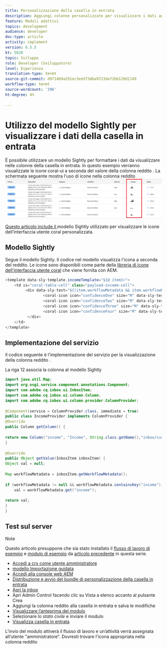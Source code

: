 ```yaml
---
title: Personalizzazione della casella in entrata
description: Aggiungi colonne personalizzate per visualizzare i dati aggiuntivi del flusso di lavoro utilizzando il modello Sightly
feature: Moduli adattivi
topics: development
audience: developer
doc-type: article
activity: implement
version: 6.5.5
kt: 5830
topic: Sviluppo
role: Developer (Sviluppatore)
level: Esperienza
translation-type: tm+mt
source-git-commit: d9714b9a291ec3ee5f3dba9723de72bb120d2149
workflow-type: tm+mt
source-wordcount: '296'
ht-degree: 4%

---
```


# Utilizzo del modello Sightly per visualizzare i dati della casella in entrata

È possibile utilizzare un modello Sightly per formattare i dati da visualizzare nelle colonne della casella in entrata. In questo esempio verranno visualizzate le icone coral-ui a seconda del valore della colonna reddito . La schermata seguente mostra l&#39;uso di icone nella colonna reddito
![icone di reddito](assets/income-column.PNG)

[Questo articolo include il ](assets/sightly-template.zip) modello Sightly utilizzato per visualizzare le icone dell’interfaccia utente coral personalizzata.

## Modello Sightly

Segue il modello Sightly. Il codice nel modello visualizza l&#39;icona a seconda del reddito. Le icone sono disponibili come parte della [libreria di icone dell&#39;interfaccia utente coral](https://helpx.adobe.com/experience-manager/6-3/sites/developing/using/reference-materials/coral-ui/coralui3/Coral.Icon.html#availableIcons) che viene fornita con AEM.

```java
<template data-sly-template.incomeTemplate="${@ item}>">
    <td is="coral-table-cell" class="payload-income-cell">
         <div data-sly-test="${(item.workflowMetadata && item.workflowMetadata.income)}" data-sly-set.income ="${item.workflowMetadata.income}">
                 <coral-icon icon="confidenceOne" size="M" data-sly-test="${income >=0 && income <10000}"></coral-icon>
                 <coral-icon icon="confidenceTwo" size="M" data-sly-test="${income >=10000 && income <100000}"></coral-icon>
                 <coral-icon icon="confidenceThree" size="M" data-sly-test="${income >=100000 && income <500000}"></coral-icon>
                 <coral-icon icon="confidenceFour" size="M" data-sly-test="${income >=500000}"></coral-icon>
          </div>
    </td>
</template>
```

## Implementazione del servizio

Il codice seguente è l&#39;implementazione del servizio per la visualizzazione della colonna reddito .

La riga 12 associa la colonna al modello Sightly

```java
import java.util.Map;
import org.osgi.service.component.annotations.Component;
import com.adobe.cq.inbox.ui.InboxItem;
import com.adobe.cq.inbox.ui.column.Column;
import com.adobe.cq.inbox.ui.column.provider.ColumnProvider;

@Component(service = ColumnProvider.class, immediate = true)
public class IncomeProvider implements ColumnProvider {
@Override
public Column getColumn() {

return new Column("income", "Income", String.class.getName(),"inbox/customization/column-templates.html", "incomeTemplate");
}

@Override
public Object getValue(InboxItem inboxItem) {
Object val = null;

Map workflowMetadata = inboxItem.getWorkflowMetadata();

if (workflowMetadata != null && workflowMetadata.containsKey("income"))
    val = workflowMetadata.get("income");

return val;
}
}
```

## Test sul server

>[!NOTE]
>
>Questo articolo presuppone che sia stato installato il [flusso di lavoro di esempio](assets/review-workflow.zip) e [modulo di esempio](assets/snap-form.zip) da [articolo precedente](https://docs.adobe.com/content/help/en/experience-manager-learn/forms/inbox-customization/add-married-column.md) in questa serie.

* [Accedi a crx come utente amministratore](http://localhost:4502/crx/de/index.jsp)
* [modello Importazione guidata](assets/sightly-template.zip)
* [Accedi alla console web AEM](http://localhost:4502/system/console/bundles)
* [Distribuzione e avvio del bundle di personalizzazione della casella in entrata](assets/income-column-customization.jar)
* [Apri la inbox](http://localhost:4502/aem/inbox)
* Apri Admin Control facendo clic su Vista a elenco accanto al pulsante Crea
* Aggiungi la colonna reddito alla casella in entrata e salva le modifiche
* [Visualizzare l’anteprima del modulo](http://localhost:4502/content/dam/formsanddocuments/snapform/jcr:content?wcmmode=disabled)
* Selezionare lo _stato civile_ e inviare il modulo
* [Visualizza casella in entrata](http://localhost:4502/aem/inbox)

L’invio del modulo attiverà il flusso di lavoro e un’attività verrà assegnata all’utente &quot;amministratore&quot;. Dovresti trovare l&#39;icona appropriata nella colonna reddito
